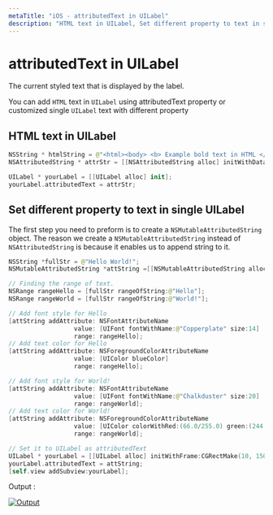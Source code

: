 ```yaml
---
metaTitle: "iOS - attributedText in UILabel"
description: "HTML text in UILabel, Set different property to text in single UILabel"
---
```


# attributedText in UILabel


The current styled text that is displayed by the label.

You can add `HTML` text in `UILabel` using attributedText property or customized single `UILabel` text with different property



## HTML text in UILabel


```swift
NSString * htmlString = @"<html><body> <b> Example bold text in HTML </b> </body></html>";
NSAttributedString * attrStr = [[NSAttributedString alloc] initWithData:[htmlString dataUsingEncoding:NSUnicodeStringEncoding] options:@{ NSDocumentTypeDocumentAttribute: NSHTMLTextDocumentType } documentAttributes:nil error:nil];

UILabel * yourLabel = [[UILabel alloc] init];
yourLabel.attributedText = attrStr;

```



## Set different property to text in single UILabel


The first step you need to preform is to create a `NSMutableAttributedString` object. The reason we create a `NSMutableAttributedString` instead of `NSAttributedString` is because it enables us to append string to it.

```swift
NSString *fullStr = @"Hello World!";
NSMutableAttributedString *attString =[[NSMutableAttributedString alloc]initWithString:fullStr];

// Finding the range of text.
NSRange rangeHello = [fullStr rangeOfString:@"Hello"];
NSRange rangeWorld = [fullStr rangeOfString:@"World!"];

// Add font style for Hello
[attString addAttribute: NSFontAttributeName
                  value: [UIFont fontWithName:@"Copperplate" size:14]
                  range: rangeHello];
// Add text color for Hello
[attString addAttribute: NSForegroundColorAttributeName
                  value: [UIColor blueColor]
                  range: rangeHello];

// Add font style for World!
[attString addAttribute: NSFontAttributeName
                  value: [UIFont fontWithName:@"Chalkduster" size:20]
                  range: rangeWorld];
// Add text color for World!
[attString addAttribute: NSForegroundColorAttributeName
                  value: [UIColor colorWithRed:(66.0/255.0) green:(244.0/255.0) blue:(197.0/255.0) alpha:1]
                  range: rangeWorld];

// Set it to UILabel as attributedText
UILabel * yourLabel = [[UILabel alloc] initWithFrame:CGRectMake(10, 150, 200, 100)];
yourLabel.attributedText = attString;
[self.view addSubview:yourLabel];

```

Output :

[<img src="https://i.stack.imgur.com/0sm4A.png" alt="Output" />](https://i.stack.imgur.com/0sm4A.png)

